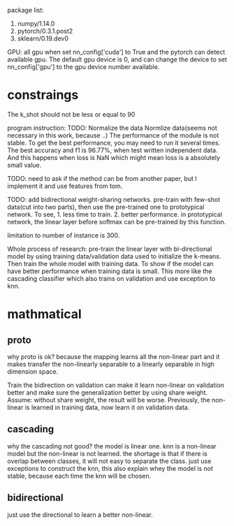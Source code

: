 package list:
 1. numpy/1.14.0
 2. pytorch/0.3.1.post2
 3. sklearn/0.19.dev0

GPU: all gpu when set nn_config['cuda'] to True and the pytorch can detect available gpu. The default gpu device is 0, and
can change the device to set nn_config['gpu'] to the gpu device number available.

# constraings
The k_shot should not be less or equal to 90

program instruction:
TODO: Normalize the data
Normlize data(seems not necessary in this work, because ..)
The performance of the module is not stable. To get the best performance, you may need to run it several times.
The best accuracy and f1 is 96.77%, when test written independent data. And this happens when loss is NaN
which might mean loss is a absolutely small value.

TODO:
need to ask if the method can be from another paper, but I implement it and use features from tom.

TODO:
add bidirectional weight-sharing networks. pre-train with few-shot data(cut into two parts), then use the pre-trained one
to prototypical network.
To see, 1. less time to train. 2. better performance.
in prototypical network, the linear layer before softmax can be pre-trained by this function.

limitation to number of instance is 300.

Whole process of research:
pre-train the linear layer with bi-directional model by using training data/validation data used to initialize the k-means.
Then train the whole model with training data. To show if the model can have better performance when training data is small.
This more like the cascading classifier which also trains on validation and use exception to knn.


# mathmatical
## proto
why proto is ok? because the mapping learns all the non-linear part and it makes transfer the non-linearly separable to a 
linearly separable in high dimension space.

Train the bidirection on validation can make it learn non-linear on validation better and make sure the generalization better
by using share weight. Assume: without share weight, the result will be worse. Previously, the non-linear is learned
in training data, now learn it on validation data.

## cascading
why the cascading not good?
the model is linear one.
knn is a non-linear model but the non-linear is not learned. the shortage is that if there is overlap between classes, it will not easy to
 separate the class. just use exceptions to construct the knn, this also explain whey the model is not stable, because each time 
 the knn will be chosen.
 
## bidirectional
just use the directional to learn a better non-linear.